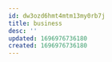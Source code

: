 ```yaml
---
id: dw3ozd6hmt4mtm13my0rb7j
title: business
desc: ''
updated: 1696976736180
created: 1696976736180
---
```

